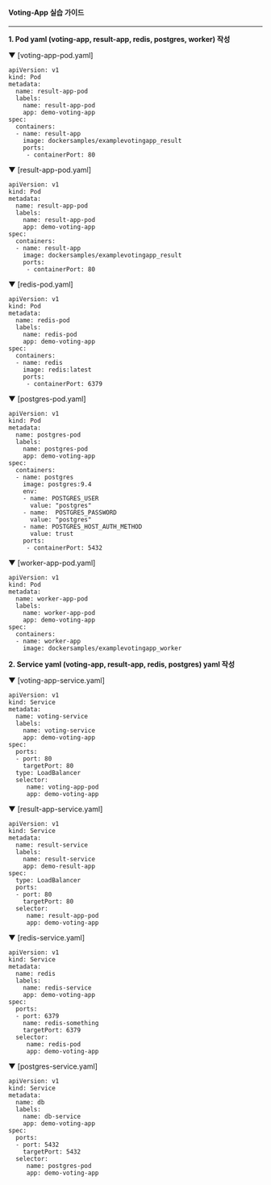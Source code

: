 #### Voting-App 실습 가이드
----

**1. Pod yaml (voting-app, result-app, redis, postgres, worker) 작성**

▼ [voting-app-pod.yaml]
  ```
  apiVersion: v1
  kind: Pod
  metadata:
    name: result-app-pod
    labels:
      name: result-app-pod
      app: demo-voting-app
  spec:
    containers:
    - name: result-app
      image: dockersamples/examplevotingapp_result
      ports:
       - containerPort: 80
  ```
  
▼ [result-app-pod.yaml]
  ```
  apiVersion: v1
  kind: Pod
  metadata:
    name: result-app-pod
    labels:
      name: result-app-pod
      app: demo-voting-app
  spec:
    containers:
    - name: result-app
      image: dockersamples/examplevotingapp_result
      ports:
       - containerPort: 80
  ```
  
▼ [redis-pod.yaml]
  ```
  apiVersion: v1
  kind: Pod
  metadata:
    name: redis-pod
    labels:
      name: redis-pod
      app: demo-voting-app
  spec:
    containers:
    - name: redis
      image: redis:latest
      ports:
       - containerPort: 6379
  ```
  
▼ [postgres-pod.yaml]
  ```
  apiVersion: v1
  kind: Pod
  metadata:
    name: postgres-pod
    labels:
      name: postgres-pod
      app: demo-voting-app
  spec:
    containers:
    - name: postgres
      image: postgres:9.4
      env:
      - name: POSTGRES_USER
        value: "postgres"
      - name:  POSTGRES_PASSWORD
        value: "postgres"
      - name: POSTGRES_HOST_AUTH_METHOD
        value: trust
      ports:
       - containerPort: 5432
  ```
  
▼ [worker-app-pod.yaml]
  ```
  apiVersion: v1
  kind: Pod
  metadata:
    name: worker-app-pod
    labels:
      name: worker-app-pod
      app: demo-voting-app
  spec:
    containers:
    - name: worker-app
      image: dockersamples/examplevotingapp_worker  
  ```     


**2. Service yaml (voting-app, result-app, redis, postgres) yaml 작성**
  
  
▼ [voting-app-service.yaml]
```
apiVersion: v1
kind: Service
metadata:
  name: voting-service
  labels:
    name: voting-service
    app: demo-voting-app
spec:
  ports:
  - port: 80
    targetPort: 80
  type: LoadBalancer
  selector:
     name: voting-app-pod
     app: demo-voting-app
```
  
▼ [result-app-service.yaml]
```
apiVersion: v1
kind: Service
metadata:
  name: result-service
  labels:
    name: result-service
    app: demo-result-app
spec:
  type: LoadBalancer
  ports:
  - port: 80
    targetPort: 80
  selector:
     name: result-app-pod
     app: demo-voting-app
```
  
▼ [redis-service.yaml]
```
apiVersion: v1
kind: Service
metadata:
  name: redis
  labels:
    name: redis-service
    app: demo-voting-app
spec:
  ports:
  - port: 6379
    name: redis-something
    targetPort: 6379
  selector:
     name: redis-pod
     app: demo-voting-app
```

▼ [postgres-service.yaml]
```
apiVersion: v1
kind: Service
metadata:
  name: db
  labels:
    name: db-service
    app: demo-voting-app
spec:
  ports:
  - port: 5432
    targetPort: 5432
  selector:
     name: postgres-pod
     app: demo-voting-app
```


  
  
  
